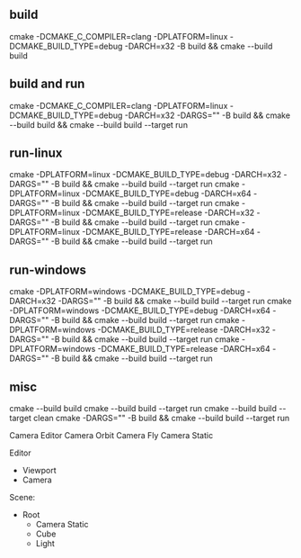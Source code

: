 ## build
cmake -DCMAKE_C_COMPILER=clang -DPLATFORM=linux -DCMAKE_BUILD_TYPE=debug -DARCH=x32 -B build && cmake --build build

## build and run
cmake -DCMAKE_C_COMPILER=clang -DPLATFORM=linux -DCMAKE_BUILD_TYPE=debug -DARCH=x32 -DARGS="" -B build && cmake --build build && cmake --build build --target run

## run-linux
cmake -DPLATFORM=linux -DCMAKE_BUILD_TYPE=debug -DARCH=x32 -DARGS="" -B build && cmake --build build --target run
cmake -DPLATFORM=linux -DCMAKE_BUILD_TYPE=debug -DARCH=x64 -DARGS="" -B build && cmake --build build --target run
cmake -DPLATFORM=linux -DCMAKE_BUILD_TYPE=release -DARCH=x32 -DARGS="" -B build && cmake --build build --target run
cmake -DPLATFORM=linux -DCMAKE_BUILD_TYPE=release -DARCH=x64 -DARGS="" -B build && cmake --build build --target run

## run-windows
cmake -DPLATFORM=windows -DCMAKE_BUILD_TYPE=debug -DARCH=x32 -DARGS="" -B build && cmake --build build --target run
cmake -DPLATFORM=windows -DCMAKE_BUILD_TYPE=debug -DARCH=x64 -DARGS="" -B build && cmake --build build --target run
cmake -DPLATFORM=windows -DCMAKE_BUILD_TYPE=release -DARCH=x32 -DARGS="" -B build && cmake --build build --target run
cmake -DPLATFORM=windows -DCMAKE_BUILD_TYPE=release -DARCH=x64 -DARGS="" -B build && cmake --build build --target run

## misc
cmake --build build
cmake --build build --target run
cmake --build build --target clean
cmake -DARGS="" -B build && cmake --build build --target run


Camera Editor
Camera Orbit
Camera Fly
Camera Static

Editor
- Viewport
- Camera

Scene:
- Root
    - Camera Static
    - Cube
    - Light